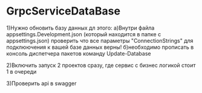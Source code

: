# GrpcServiceDataBase

1)Нужно обновить базу данных дл этого:
  а)Внутри файла appsettings.Development.json (который находится в папке с appsettings.json) проверить что все параметры "ConnectionStrings" для подклюючения к вашей базе данных верны!
  б)необходимо прописать в консоль диспетчера пакетов команду Update-Database 

2)Включить запуск 2 проектов сразу, где сервис с бизнес логикой стоит 1 в очереди

3)Проверить api в swagger
